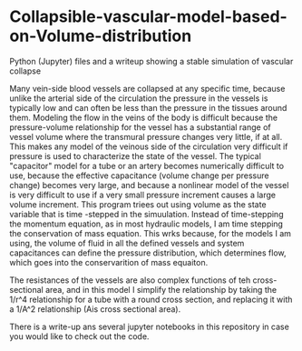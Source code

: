 # Collapsible-vascular-model-based-on-Volume-distribution
Python (Jupyter) files and a writeup showing a stable simulation of vascular collapse

Many vein-side blood vessels are collapsed at any specific time, because unlike the arterial side of the circulation the pressure in the vessels is typically low and can often be less than the pressure in the tissues around them.
Modeling the flow in the veins of the body is difficult because the pressure-volume relationship for the vessel has a substantial range of vessel volume where the transmural pressure changes very little, if at all.  This makes any model of the veinous side of the circulation very difficult if pressure is used to characterize the state of the vessel.  The typical "capacitor" model for a tube or an artery becomes numerically difficult to use, because the effective capacitance (volume change per pressure change) becomes very large, and because a nonlinear model of the vessel is very difficult to use if a very small pressure increment causes a large volume increment.
This program triees out using volume as the state variable that is time -stepped in the simuulation.  Instead of time-stepping the momentum equation, as in most hydraulic models, I am time stepping the conservation of mass equation.  This wrks because, for the models I am using, the volume of fluid in all the defined vessels and system capacitances can define the pressure distribution, which determines flow, which goes into the conservarition of mass equaiton.

The resistances of the vessels are also complex functions of teh cross-sectional area, and in this model I simplify the relationship by taking the 1/r^4 relationship for a tube with a round cross section, and replacing it with a 1/A^2 relationship (Ais cross sectional area).

There is a write-up ans several jupyter notebooks in this repository in case you would like to check out the code.
